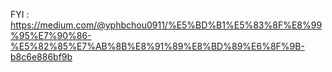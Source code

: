 FYI : https://medium.com/@yphbchou0911/%E5%BD%B1%E5%83%8F%E8%99%95%E7%90%86-%E5%82%85%E7%AB%8B%E8%91%89%E8%BD%89%E6%8F%9B-b8c6e886bf9b